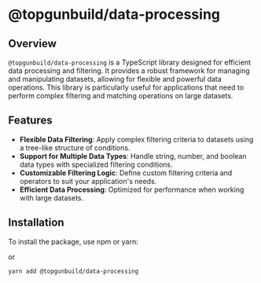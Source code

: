 # @topgunbuild/data-processing

## Overview

`@topgunbuild/data-processing` is a TypeScript library designed for efficient data processing and filtering. It provides a robust framework for managing and manipulating datasets, allowing for flexible and powerful data operations. This library is particularly useful for applications that need to perform complex filtering and matching operations on large datasets.

## Features

- **Flexible Data Filtering**: Apply complex filtering criteria to datasets using a tree-like structure of conditions.
- **Support for Multiple Data Types**: Handle string, number, and boolean data types with specialized filtering conditions.
- **Customizable Filtering Logic**: Define custom filtering criteria and operators to suit your application's needs.
- **Efficient Data Processing**: Optimized for performance when working with large datasets.

## Installation

To install the package, use npm or yarn:

or

```bash
yarn add @topgunbuild/data-processing
```
